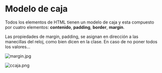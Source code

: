 # Modelo de caja

Todos los elementos de HTML tienen un modelo de caja y esta compuesto por cuatro elementos: **contenido**, **padding**, **border**, **margin**.

Las propiedades de margin, padding, se asignan en dirección a las manecillas del reloj, como bien dicen en la clase. En caso de no poner todos los valores…

![margin.jpg](https://static.platzi.com/media/user_upload/margin-e7bfd20b-860a-48c6-be05-9f775b0e4042.jpg)

![ccaja.png](https://static.platzi.com/media/user_upload/ccaja-5ad7e204-0869-4553-85e0-e342aadeeedc.jpg)